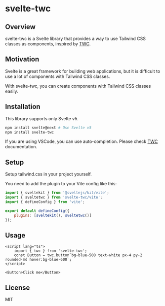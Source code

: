 # svelte-twc

## Overview

svelte-twc is a Svelte library that provides a way to use Tailwind CSS classes as components, inspired by [TWC](https://react-twc.vercel.app/).

## Motivation

Svelte is a great framework for building web applications, but it is difficult to use a lot of components with Tailwind CSS classes.

With svelte-twc, you can create components with Tailwind CSS classes easily.

## Installation

This library supports only Svelte v5.

```bash
npm install svelte@next # Use Svelte v5
npm install svelte-twc
```

If you are using VSCode, you can use auto-completion.
Please check [TWC](https://react-twc.vercel.app/docs/getting-started#setup-autocompletion-in-your-editor) documentation.

## Setup

Setup tailwind.css in your project yourself.

You need to add the plugin to your Vite config like this:

```js
import { sveltekit } from '@sveltejs/kit/vite';
import { sveltetwc } from 'svelte-twc/vite';
import { defineConfig } from 'vite';

export default defineConfig({
	plugins: [sveltekit(), sveltetwc()]
});
```

## Usage

```svelte
<script lang="ts">
	import { twc } from 'svelte-twc';
	const Button = twc.button`bg-blue-500 text-white px-4 py-2 rounded-md hover:bg-blue-600`;
</script>

<Button>Click me</Button>
```

## License

MIT
